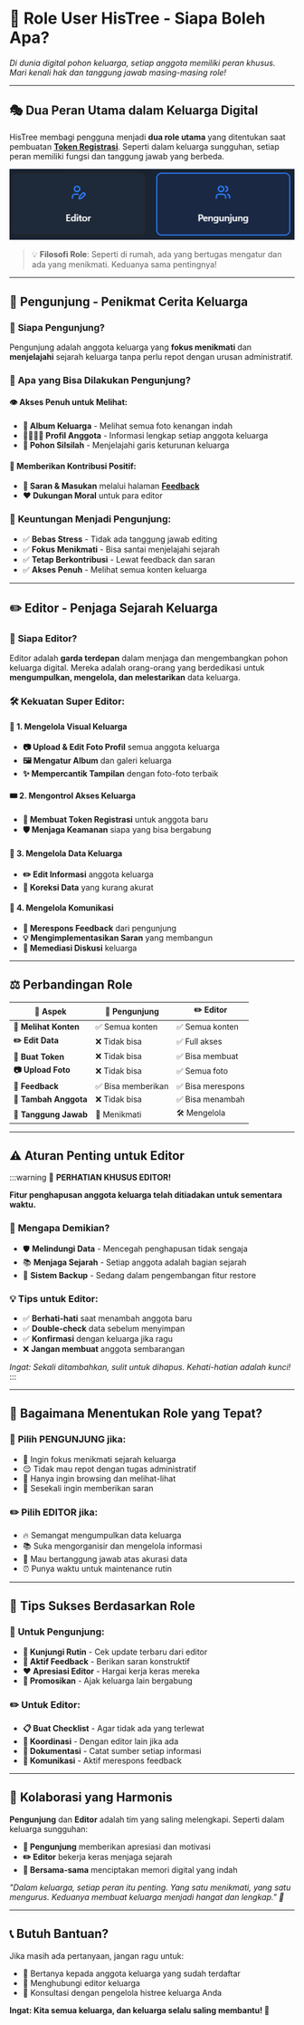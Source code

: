 # 👥 Role User HisTree - Siapa Boleh Apa?

*Di dunia digital pohon keluarga, setiap anggota memiliki peran khusus. Mari kenali hak dan tanggung jawab masing-masing role!*

---

## 🎭 Dua Peran Utama dalam Keluarga Digital

HisTree membagi pengguna menjadi **dua role utama** yang ditentukan saat pembuatan [**Token Registrasi**](/docs/apa-itu/token-registrasi.md). Seperti dalam keluarga sungguhan, setiap peran memiliki fungsi dan tanggung jawab yang berbeda.

![Role Pengunjung](./img/role/role.png)

> 💡 **Filosofi Role**: Seperti di rumah, ada yang bertugas mengatur dan ada yang menikmati. Keduanya sama pentingnya!

---

## 👀 Pengunjung - Penikmat Cerita Keluarga

### 🌟 **Siapa Pengunjung?**
Pengunjung adalah anggota keluarga yang **fokus menikmati** dan **menjelajahi** sejarah keluarga tanpa perlu repot dengan urusan administratif.

### 🎯 **Apa yang Bisa Dilakukan Pengunjung?**

#### 👁️ **Akses Penuh untuk Melihat:**
- **📸 Album Keluarga** - Melihat semua foto kenangan indah
- **👨‍👩‍👧‍👦 Profil Anggota** - Informasi lengkap setiap anggota keluarga  
- **🌳 Pohon Silsilah** - Menjelajahi garis keturunan keluarga

#### 💬 **Memberikan Kontribusi Positif:**
- **📝 Saran & Masukan** melalui halaman [**Feedback**](https://abdul-muthalib.histree.id/feedback)
- **❤️ Dukungan Moral** untuk para editor

### 🎨 **Keuntungan Menjadi Pengunjung:**
- ✅ **Bebas Stress** - Tidak ada tanggung jawab editing
- ✅ **Fokus Menikmati** - Bisa santai menjelajahi sejarah
- ✅ **Tetap Berkontribusi** - Lewat feedback dan saran
- ✅ **Akses Penuh** - Melihat semua konten keluarga

---

## ✏️ Editor - Penjaga Sejarah Keluarga

### 🌟 **Siapa Editor?**
Editor adalah **garda terdepan** dalam menjaga dan mengembangkan pohon keluarga digital. Mereka adalah orang-orang yang berdedikasi untuk **mengumpulkan, mengelola, dan melestarikan** data keluarga.

### 🛠️ **Kekuatan Super Editor:**

#### 🎨 **1. Mengelola Visual Keluarga**
- **📷 Upload & Edit Foto Profil** semua anggota keluarga
- **🖼️ Mengatur Album** dan galeri keluarga
- **✨ Mempercantik Tampilan** dengan foto-foto terbaik

#### 🎟️ **2. Mengontrol Akses Keluarga**
- **🔑 Membuat Token Registrasi** untuk anggota baru
- **🛡️ Menjaga Keamanan** siapa yang bisa bergabung

#### 📝 **3. Mengelola Data Keluarga**
- **✏️ Edit Informasi** anggota keluarga
- **🔄 Koreksi Data** yang kurang akurat

#### 💬 **4. Mengelola Komunikasi**
- **📧 Merespons Feedback** dari pengunjung
- **💡 Mengimplementasikan Saran** yang membangun
- **🤝 Memediasi Diskusi** keluarga

---

## ⚖️ Perbandingan Role

| 🎯 **Aspek** | 👀 **Pengunjung** | ✏️ **Editor** |
|--------------|-------------------|---------------|
| **📖 Melihat Konten** | ✅ Semua konten | ✅ Semua konten |
| **✏️ Edit Data** | ❌ Tidak bisa | ✅ Full akses |
| **🎫 Buat Token** | ❌ Tidak bisa | ✅ Bisa membuat |
| **📷 Upload Foto** | ❌ Tidak bisa | ✅ Semua foto |
| **💬 Feedback** | ✅ Bisa memberikan | ✅ Bisa merespons |
| **👥 Tambah Anggota** | ❌ Tidak bisa | ✅ Bisa menambah |
| **🔧 Tanggung Jawab** | 📖 Menikmati | 🛠️ Mengelola |

---

## ⚠️ Aturan Penting untuk Editor

:::warning 🚨 **PERHATIAN KHUSUS EDITOR!**

**Fitur penghapusan anggota keluarga telah ditiadakan untuk sementara waktu.**

### 🎯 **Mengapa Demikian?**
- 🛡️ **Melindungi Data** - Mencegah penghapusan tidak sengaja
- 📚 **Menjaga Sejarah** - Setiap anggota adalah bagian sejarah
- 🔄 **Sistem Backup** - Sedang dalam pengembangan fitur restore

### 💡 **Tips untuk Editor:**
- ✅ **Berhati-hati** saat menambah anggota baru
- ✅ **Double-check** data sebelum menyimpan
- ✅ **Konfirmasi** dengan keluarga jika ragu
- ❌ **Jangan membuat** anggota sembarangan

*Ingat: Sekali ditambahkan, sulit untuk dihapus. Kehati-hatian adalah kunci!*
:::

---

## 🤝 Bagaimana Menentukan Role yang Tepat?

### 👀 **Pilih PENGUNJUNG jika:**
- 🎯 Ingin fokus menikmati sejarah keluarga
- 😌 Tidak mau repot dengan tugas administratif  
- 📱 Hanya ingin browsing dan melihat-lihat
- 💬 Sesekali ingin memberikan saran

### ✏️ **Pilih EDITOR jika:**
- 🔥 Semangat mengumpulkan data keluarga
- 📚 Suka mengorganisir dan mengelola informasi
- 🤝 Mau bertanggung jawab atas akurasi data
- ⏰ Punya waktu untuk maintenance rutin

---

## 🎯 Tips Sukses Berdasarkan Role

### 👀 **Untuk Pengunjung:**
- **🔄 Kunjungi Rutin** - Cek update terbaru dari editor
- **💬 Aktif Feedback** - Berikan saran konstruktif
- **❤️ Apresiasi Editor** - Hargai kerja keras mereka
- **📢 Promosikan** - Ajak keluarga lain bergabung

### ✏️ **Untuk Editor:**
- **📋 Buat Checklist** - Agar tidak ada yang terlewat
- **🤝 Koordinasi** - Dengan editor lain jika ada
- **📖 Dokumentasi** - Catat sumber setiap informasi
- **💬 Komunikasi** - Aktif merespons feedback

---

## 🎉 Kolaborasi yang Harmonis

**Pengunjung** dan **Editor** adalah tim yang saling melengkapi. Seperti dalam keluarga sungguhan:

- **👀 Pengunjung** memberikan apresiasi dan motivasi
- **✏️ Editor** bekerja keras menjaga sejarah
- **🤝 Bersama-sama** menciptakan memori digital yang indah

*"Dalam keluarga, setiap peran itu penting. Yang satu menikmati, yang satu mengurus. Keduanya membuat keluarga menjadi hangat dan lengkap." 💝*

---

## 📞 Butuh Bantuan?

Jika masih ada pertanyaan, jangan ragu untuk:
- 🤝 Bertanya kepada anggota keluarga yang sudah terdaftar
- 📧 Menghubungi editor keluarga
- 💬 Konsultasi dengan pengelola histree keluarga Anda

**Ingat: Kita semua keluarga, dan keluarga selalu saling membantu! 🤗**